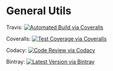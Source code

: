 # General Utils

Travis: [![Automated Build via Coveralls](https://travis-ci.org/AwesomeStuffInTheSky/general-utils.svg?branch=develop)](https://travis-ci.org/AwesomeStuffInTheSky/general-utils)

Coveralls: [![Test Coverage via Coveralls](http://coveralls.io/repos/github/AwesomeStuffInTheSky/general-utils/badge.svg?branch=develop)](https://coveralls.io/github/AwesomeStuffInTheSky/general-utils?branch=develop)

Codacy: [![Code Review via Codacy](https://img.shields.io/codacy/3692e5b7e256495991b8a130dda476b0/develop.svg)](https://www.codacy.com/app/pmig-caleia/general-utils/dashboard?bid=3131313)

Bintray: [![Latest Version via Bintray](https://img.shields.io/bintray/v/pedrocaleia/maven/general-utils.svg)](https://bintray.com/pedrocaleia/maven/general-utils)
